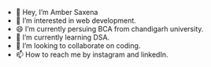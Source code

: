 - 👋 Hey, I’m Amber Saxena
- 👀 I’m interested in web development.
- 😄 I’m currently persuing BCA from chandigarh university.
- 🌱 I’m currently learning DSA.
- 💞️ I’m looking to collaborate on coding.
- 📫 How to reach me by instagram and linkedIn.

<!---
AmberSaxena0925/AmberSaxena0925 is a ✨ special ✨ repository because its `README.md` (this file) appears on your GitHub profile.
You can click the Preview link to take a look at your changes.
--->
